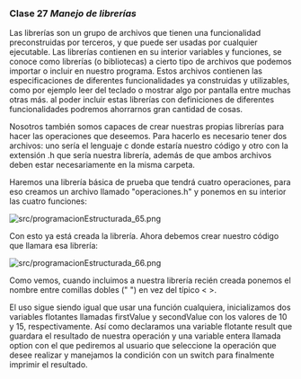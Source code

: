 ### Clase 27 *Manejo de librerías*

Las librerías son un grupo de archivos que tienen una funcionalidad preconstruidas por terceros, y que puede ser usadas por cualquier ejecutable. Las librerías contienen en su interior variables y funciones, se conoce como librerías (o bibliotecas) a cierto tipo de archivos que podemos importar o incluir en nuestro programa. Estos archivos contienen las especificaciones de diferentes funcionalidades ya construidas y utilizables, como por ejemplo leer del teclado o mostrar algo por pantalla entre muchas otras más. al poder incluir estas librerías con definiciones de diferentes funcionalidades podremos ahorrarnos gran cantidad de cosas.

Nosotros también somos capaces de crear nuestras propias librerías para hacer las operaciones que deseemos. Para hacerlo es necesario tener dos archivos: uno sería el lenguaje c donde estaría nuestro código y otro con la extensión .h que sería nuestra librería, además de que ambos archivos deben estar necesariamente en la misma carpeta.

Haremos una librería básica de prueba que tendrá cuatro operaciones, para eso creamos un archivo llamado "operaciones.h" y ponemos en su interior las cuatro funciones:

![src/programacionEstructurada_65.png](src/programacionEstructurada_65.png)

Con esto ya está creada la librería. Ahora debemos crear nuestro código que llamara esa librería:

![src/programacionEstructurada_66.png](src/programacionEstructurada_66.png)

Como vemos, cuando incluimos a nuestra librería recién creada ponemos el nombre entre comillas dobles (" ") en vez del típico < >.

El uso sigue siendo igual que usar una función cualquiera, inicializamos dos variables flotantes llamadas firstValue y secondValue con los valores de 10 y 15, respectivamente. Así como declaramos una variable flotante result que guardara el resultado de nuestra operación y una variable entera llamada option con el que pediremos al usuario que seleccione la operación que desee realizar y manejamos la condición con un switch para finalmente imprimir el resultado.
